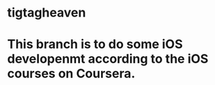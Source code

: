 # tigtagheaven
# This branch is to do some iOS developenmt according to the iOS courses on Coursera.

